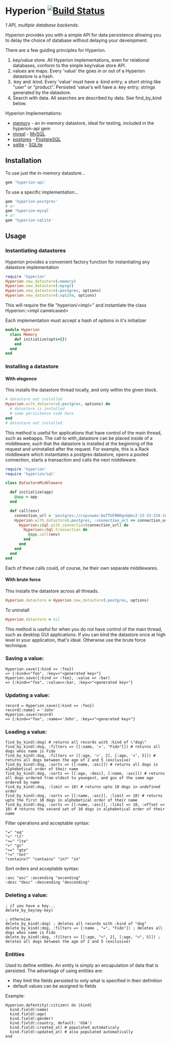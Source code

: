 Hyperion [![Build Status](https://secure.travis-ci.org/mylesmegyesi/hyperion-ruby.png)](http://travis-ci.org/mylesmegyesi/hyperion-ruby)
=============

<em>1 API, multiple database backends.</em>

Hyperion provides you with a simple API for data persistence allowing you to delay the choice of database without delaying your development.

There are a few guiding principles for Hyperion.

 1. key/value store.  All Hyperion implementations, even for relational databases, conform to the simple key/value store API.
 2. values are maps.  Every 'value' the goes in or out of a Hyperion datastore is a hash.
 3. :key and :kind.  Every 'value' must have a :kind entry; a short string like "user" or "product".  Persisted 'value's will have a :key entry; strings generated by the datastore.
 4. Search with data.  All searches are described by data.  See find_by_kind below.

Hyperion Implementations:

 * [memory](https://github.com/mylesmegyesi/hyperion-ruby/blob/master/api/lib/hyperion/memory.rb) - an in-memory datastore, ideal for testing, included in the hyperion-api gem
 * [mysql](https://github.com/mylesmegyesi/hyperion-ruby/tree/master/mysql) - [MySQL](http://www.mysql.com/)
 * [postgres](https://github.com/mylesmegyesi/hyperion-ruby/tree/master/postgres) - [PostgreSQL](http://www.postgresql.org/)
 * [sqlite](https://github.com/mylesmegyesi/hyperion-ruby/tree/master/sqlite) - [SQLite](http://www.sqlite.org/)

## Installation

To use just the in-memory datastore...

``` ruby
gem 'hyperion-api'
```

To use a specific implementation...

``` ruby
gem 'hyperion-postgres'
# or
gem 'hyperion-mysql'
# or
gem 'hyperion-sqlite'
```

## Usage

### Instantiating datastores

Hyperion provides a convenient factory function for instantiating any datastore implementation

``` ruby
require 'hyperion'
Hyperion.new_datastore(:memory)
Hyperion.new_datastore(:mysql)
Hyperion.new_datastore(:postgres, options)
Hyperion.new_datastore(:sqlite, options)
```

This will require the file "hyperion/\<impl\>" and instantiate the class Hyperion::\<impl camelcased\>

Each implementation must accept a hash of options in it's initializer

``` ruby
module Hyperion
  class Memory
    def initialize(opts={})
    end
  end
end
```

### Installing a datastore

#### With elegence

This installs the datastore thread locally, and only within the given block.

``` ruby
# datastore not installed
Hyperion.with_datastore(:postgres, options) do
  # datastore is installed
  # some persistence code here
end
# datastore not installed
```

This method is useful for applications that have control of the main thread, such as webapps. The call to with_datastore can be placed inside of a middleware, such that the datastore is installed at the beginning of the request and uninstalled after the request. For example, this is a Rack middleware which instantiates a postgres datastore, opens a pooled connection, starts a transaction and calls the next middleware.

``` ruby
require 'hyperion'
require 'hyperion/sql'

class DatastoreMiddleware

  def initialize(app)
    @app = app
  end

  def call(env)
    connection_url = 'postgres://cspvswmv:bwTTUFRBRgnb@ec2-23-23-234-187.compute-1.amazonaws.com:5432/d1uh0jkh0n8j3l'
    Hyperion.with_datastore(:postgres, :connection_url => connection_url) do
      Hyperion::Sql.with_connection(connection_url) do
        Hyperion::Sql.transaction do
          @app.call(env)
        end
      end
    end
  end
end
```

Each of these calls could, of course, be their own separate middlewares.

#### With brute force

This installs the datastore across all threads.

``` ruby
Hyperion.datastore = Hyperion.new_datastore(:postgres, options)
```

To uninstall

``` ruby
Hyperion.datastore = nil
```

This method is useful for when you do not have control of the main thread, such as desktop GUI applications.
If you can bind the datastore once at high level in your application, that's ideal.  Otherwise use the brute force technique.

### Saving a value:

    Hyperion.save({:kind => :foo})
    => {:kind=>"foo", :key=>"<generated key>"}
    Hyperion.save({:kind => :foo}, :value => :bar)
    => {:kind=>"foo", :value=>:bar, :key=>"<generated key>"}

### Updating a value:

    record = Hyperion.save({:kind => :foo})
    record[:name] = 'John'
    Hyperion.save(record)
    => {:kind=>"foo", :name=>'John', :key=>"<generated key>"}

### Loading a value:

    find_by_kind(:dog) # returns all records with :kind of \"dog\"
    find_by_kind(:dog, :filters => [[:name, '=', "Fido"]]) # returns all dogs whos name is Fido
    find_by_kind(:dog, :filters => [[:age, '>', 2], [:age, '<', 5]]) # returns all dogs between the age of 2 and 5 (exclusive)
    find_by_kind(:dog, :sorts => [[:name, :asc]]) # returns all dogs in alphebetical order of their name
    find_by_kind(:dog, :sorts => [[:age, :desc], [:name, :asc]]) # returns all dogs ordered from oldest to youngest, and gos of the same age ordered by name
    find_by_kind(:dog, :limit => 10) # returns upto 10 dogs in undefined order
    find_by_kind(:dog, :sorts => [[:name, :asc]], :limit => 10) # returns upto the first 10 dogs in alphebetical order of their name
    find_by_kind(:dog, :sorts => [[:name, :asc]], :limit => 10, :offset => 10) # returns the second set of 10 dogs in alphebetical order of their name

Filter operations and acceptable syntax:

    "=" "eq"
    "<" "lt"
    "<=" "lte"
    ">" "gt"
    ">=" "gte"
    "!=" "not"
    "contains?" "contains" "in?" "in"

Sort orders and acceptable syntax:

    :asc "asc" :ascending "ascending"
    :desc "desc" :descending "descending"

### Deleting a value:

    ; if you have a key...
    delete_by_key(my-key)

    ; otherwise
    delete_by_kind(:dog) ; deletes all records with :kind of "dog"
    delete_by_kind(:dog, :filters => [:name , "=", "Fido"]) ; deletes all dogs whos name is Fido
    delete_by_kind(:dog, :filters => [[:age, ">", 2], [:age, "<", 5]]) ; deletes all dogs between the age of 2 and 5 (exclusive)

### Entities

Used to define entities. An entity is simply an encapulation of data that is persisted.
The advantage of using entities are:

 * they limit the fields persisted to only what is specified in their definition
 * default values can be assigned to fields

Example:

    Hyperion.defentity(:citizen) do |kind|
      kind.field(:name)
      kind.field(:age)
      kind.field(:gender)
      kind.field(:country, default: 'USA')
      kind.field(:created_at) # populated automaticaly
      kind.field(:updated_at) # also populated automatically
    end
